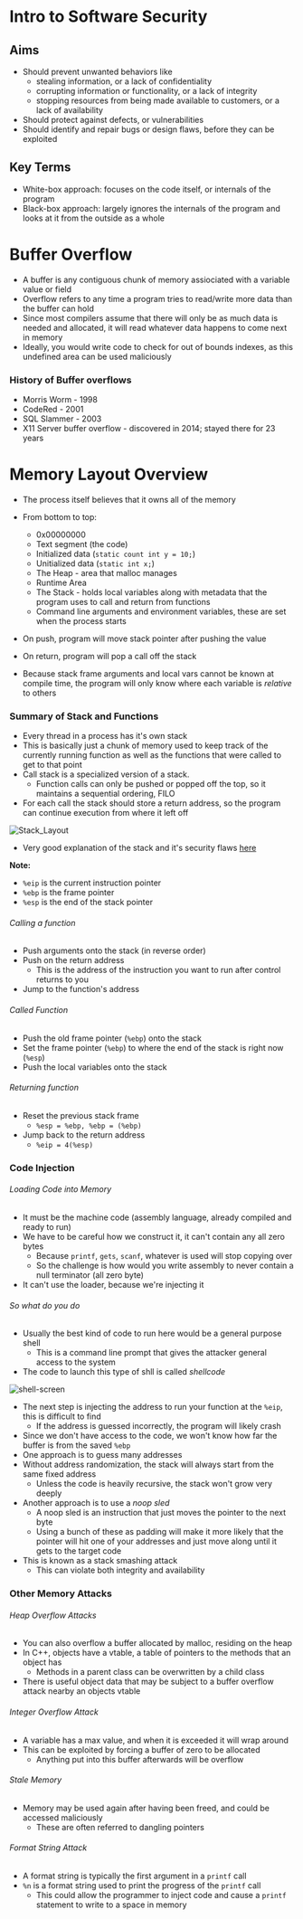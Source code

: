 # Intro to Software Security

## Aims
- Should prevent unwanted behaviors like
  - stealing information, or a lack of confidentiality
  - corrupting information or functionality, or a lack of integrity
  - stopping resources from being made available to customers, or a lack of availability
- Should protect against defects, or vulnerabilities
- Should identify and repair bugs or design flaws, before they can be exploited

## Key Terms
- White-box approach: focuses on the code itself, or internals of the program
- Black-box approach: largely ignores the internals of the program and looks at it from the outside as a whole  

# Buffer Overflow
- A buffer is any contiguous chunk of memory assiociated with a variable value or field
- Overflow refers to any time a program tries to read/write more data than the buffer can hold
- Since most compilers assume that there will only be as much data is needed and allocated, it will read whatever data happens to come next in memory
- Ideally, you would write code to check for out of bounds indexes, as this undefined area can be used maliciously

### History of Buffer overflows

- Morris Worm - 1998
- CodeRed - 2001
- SQL Slammer - 2003
- X11 Server buffer overflow - discovered in 2014; stayed there for 23 years

# Memory Layout Overview
- The process itself believes that it owns all of the memory

- From bottom to top:
  - 0x00000000
  - Text segment (the code)
  - Initialized data (`static count int y = 10;`)
  - Unitialized data (`static int x;`)
  - The Heap - area that malloc manages
  - Runtime Area
  - The Stack - holds local variables along with metadata that the program uses to call and return from functions
  - Command line arguments and environment variables, these are set when the process starts

- On push, program will move stack pointer after pushing the value
- On return, program will pop a call off the stack
- Because stack frame arguments and local vars cannot be known at compile time, the program will only know where each variable is *relative* to others

### Summary of Stack and Functions
- Every thread in a process has it's own stack
- This is basically just a chunk of memory used to keep track of the currently running function as well as the functions that were called to get to that point
- Call stack is a specialized version of a stack.
  - Function calls can only be pushed or popped off the top, so it maintains a sequential ordering, FILO
- For each call the stack should store a return address, so the program can continue execution from where it left off

![Stack_Layout](./stack_layout.jpg)

- Very good explanation of the stack and it's security flaws [here](http://arstechnica.com/security/2015/08/how-security-flaws-work-the-buffer-overflow/)

**Note:** 
- `%eip` is the current instruction pointer 
- `%ebp` is the frame pointer
- `%esp` is the end of the stack pointer

###### Calling a function
- Push arguments onto the stack (in reverse order)
- Push on the return address
  - This is the address of the instruction you want to run after control returns to you
- Jump to the function's address    

###### Called Function
- Push the old frame pointer (`%ebp`) onto the stack
- Set the frame pointer (`%ebp`) to where the end of the stack is right now (`%esp`)
- Push the local variables onto the stack

###### Returning function
- Reset the previous stack frame
  - `%esp = %ebp, %ebp = (%ebp)`
- Jump back to the return address
  - `%eip = 4(%esp)`



### Code Injection

###### Loading Code into Memory
- It must be the machine code (assembly language, already compiled and ready to run)
- We have to be careful how we construct it, it can't contain any all zero bytes
  - Because `printf`, `gets`, `scanf`, whatever is used will stop copying over
  - So the challenge is how would you write assembly to never contain a null terminator (all zero byte)
- It can't use the loader, because we're injecting it

###### So what do you do
- Usually the best kind of code to run here would be a general purpose shell
  - This is a command line prompt that gives the attacker general access to the system
- The code to launch this type of shll is called *shellcode*

![shell-screen](./shell_to_assembly.png)

- The next step is injecting the address to run your function at the `%eip`, this is difficult to find
  - If the address is guessed incorrectly, the program will likely crash
- Since we don't have access to the code, we won't know how far the buffer is from the saved `%ebp`
- One approach is to guess many addresses
- Without address randomization, the stack will always start from the same fixed address
  - Unless the code is heavily recursive, the stack won't grow very deeply
- Another approach is to use a *noop sled*
  - A noop sled is an instruction that just moves the pointer to the next byte
  - Using a bunch of these as padding will make it more likely that the pointer will hit one of your addresses and just move along until it gets to the target code
- This is known as a stack smashing attack
  - This can violate both integrity and availability

### Other Memory Attacks
###### Heap Overflow Attacks
- You can also overflow a buffer allocated by malloc, residing on the heap
- In C++, objects have a vtable, a table of pointers to the methods that an object has
  - Methods in a parent class can be overwritten by a child class
- There is useful object data that may be subject to a buffer overflow attack nearby an objects vtable

###### Integer Overflow Attack
- A variable has a max value, and when it is exceeded it will wrap around
- This can be exploited by forcing a buffer of zero to be allocated
  - Anything put into this buffer afterwards will be overflow

###### Stale Memory
- Memory may be used again after having been freed, and could be accessed maliciously
  - These are often referred to dangling pointers

###### Format String Attack
- A format string is typically the first argument in a  `printf` call
- `%n` is a format string used to print the progress of the `printf` call
  - This could allow the programmer to inject code and cause a `printf` statement to write to a space in memory
